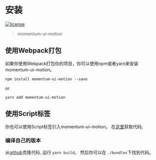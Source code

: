 <!-- 
---
title: 安装
date: 2020/4/27 10:00:00
---
-->
# 安装

[![license](https://img.shields.io/github/license/momentum-design/momentum-ui.svg?color=blueviolet)](https://github.com/momentum-design/momentum-ui/blob/master/charts/LICENSE)

> momentum-ui-motion

## 使用Webpack打包

如果你使用Webpack打包你的项目，你可以使用npm或者yarn来安装momentum-ui-motion。


```npm install momentum-ui-motion --save```

or

```yarn add momentum-ui-motion```


## 使用Script标签

你也可以使用Script标签引入momentum-ui-motion。 在[这里](https://uxccds.github.io/motionDemo/js/momentum-ui-motion-min.js)获取代码;

### 编译自己的版本

从[github](https://github.com/momentum-design/momentum-ui-motion/)克隆代码, 运行 ```yarn build```。 然后你可以在 ```./bundles```下找到代码。